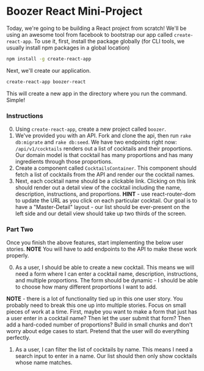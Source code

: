 # Boozer React Mini-Project

Today, we're going to be building a React project from scratch! We'll be using an awesome tool from facebook to bootstrap our app called `create-react-app`. To use it, first, install the package globally (for CLI tools, we usually install npm packages in a global location)

```bash
npm install -g create-react-app
```

Next, we'll create our application.

```bash
create-react-app boozer-react
```

This will create a new app in the directory where you run the command. Simple!

### Instructions

0. Using `create-react-app`, create a new project called `boozer`.
1. We've provided you with an API. Fork and clone the api, then run `rake db:migrate` and `rake db:seed`. We have two endpoints right now: `/api/v1/cocktails` renders out a list of cocktails and their proportions. Our domain model is that  cocktail has many proportions and has many ingredients through those proportions.
2. Create a component called `CocktailsContainer`. This component should fetch a list of cocktails from the API and render our the cocktail names.
3. Next, each cocktail name should be a clickable link. Clicking on this link should render out a detail view of the cocktail including the name, description, instructions, and proportions. **HINT** - use react-router-dom to update the URL as you click on each particular cocktail. Our goal is to have a "Master-Detail" layout - our list should be ever-present on the left side and our detail view should take up two thirds of the screen.

### Part Two

Once you finish the above features, start implementing the below user stories. **NOTE** You will have to add endpoints to the API to make these work properly.

0. As a user, I should be able to create a new cocktail. This means we will need a form where I can enter a cocktail name, description, instructions, and multiple proportions. The form should be dynamic - I should be able to choose how many different proportions I want to add.

**NOTE** - there is a lot of functionality tied up in this one user story. You probably need to break this one up into multiple stories. Focus on small pieces of work at a time. First, maybe you want to make a form that just has a user enter in a cocktail name? Then let the user submit that form? Then add a hard-coded number of proportions? Build in small chunks and don't worry about edge cases to start. Pretend that the user will do everything perfectly.

1. As a user, I can filter the list of cocktails by name. This means I need a search input to enter in a name. Our list should then only show cocktails whose name matches.
